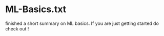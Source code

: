 # ML-Basics.txt
 finished a short summary on ML basics. If you are just getting started do check out ! 
